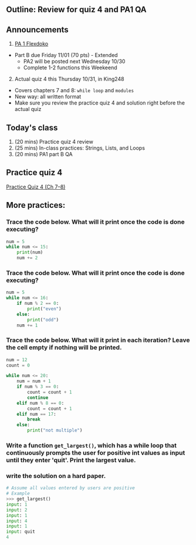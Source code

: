 ## Outline: Review for quiz 4 and PA1 QA


## Announcements
1. [PA 1 Flexdoko](https://w3.cs.jmu.edu/cs149/f24/pa/pa1/)
- Part B due Friday 11/01 (70 pts) - Extended
  - PA2 will be posted next Wednesday 10/30
  - Complete 1-2 functions this Weekeend
2. Actual quiz 4 this Thursday 10/31, in King248
- Covers chapters 7 and 8: `while loop` and `modules`
- New way: all written format
- Make sure you review the practice quiz 4 and solution right before the actual quiz


## Today's class
1. (20 mins) Practice quiz 4 review
2. (25 mins) In-class practices: Strings, Lists, and Loops
3. (20 mins) PA1 part B QA

## Practice quiz 4
[Practice Quiz 4 (Ch 7–8)](https://w3.cs.jmu.edu/cs149/f24/quiz/practice4/)

## More practices:

### Trace the code below. What will it print once the code is done executing?

```python
num = 5
while num <= 15:
    print(num)
    num += 2
```

### Trace the code below. What will it print once the code is done executing?

```python
num = 5
while num <= 16:
    if num % 2 == 0:
        print("even")
    else:
        print("odd")
    num += 1
```

### Trace the code below. What will it print in each iteration? Leave the cell empty if nothing will be printed.

```python
num = 12
count = 0

while num <= 20:
    num = num + 1
    if num % 3 == 0:
        count = count + 1
        continue
    elif num % 8 == 0:
        count = count + 1
    elif num == 17:
        break
    else:
        print("not multiple")
```

### Write a function `get_largest()`, which has a while loop that continuously prompts the user for positive int values as input until they enter 'quit'. Print the largest value.
### write the solution on a hard paper.

```python
# Assume all values entered by users are positive
# Example
>>> get_largest()
input: 1
input: 2
input: 1
input: 4
input: 1
input: quit
4

```
